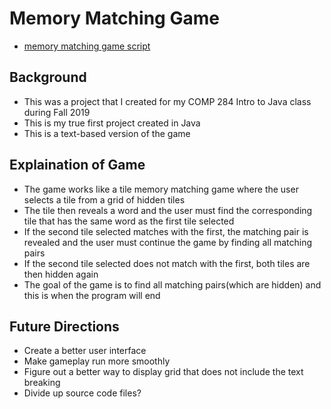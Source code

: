 # Memory Matching Game
- [memory matching game script](./Memory_Game.java)

## Background
- This was a project that I created for my COMP 284 Intro to Java class during Fall 2019
- This is my true first project created in Java 
- This is a text-based version of the game

## Explaination of Game
- The game works like a tile memory matching game where the user selects a tile from a grid of hidden tiles
- The tile then reveals a word and the user must find the corresponding tile that has the same word as the first tile selected
- If the second tile selected matches with the first, the matching pair is revealed and the user must continue the game by 
finding all matching pairs
- If the second tile selected does not match with the first, both tiles are then hidden again
- The goal of the game is to find all matching pairs(which are hidden) and this is when the program will end

## Future Directions
- Create a better user interface
- Make gameplay run more smoothly
- Figure out a better way to display grid that does not include the text breaking
- Divide up source code files?
